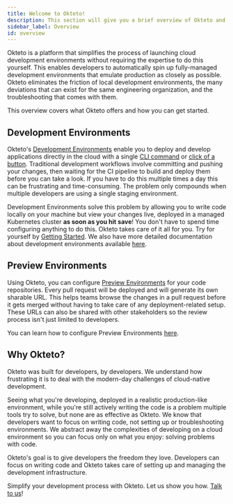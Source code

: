 ```yaml
---
title: Welcome to Okteto!
description: This section will give you a brief overview of Okteto and its features
sidebar_label: Overview
id: overview
---
```


Okteto is a platform that simplifies the process of launching cloud development environments without requiring the expertise to do this yourself. This enables developers to automatically spin up fully-managed development environments that emulate production as closely as possible. Okteto eliminates the friction of local development environments, the many deviations that can exist for the same engineering organization, and the troubleshooting that comes with them.

This overview covers what Okteto offers and how you can get started.

## Development Environments
Okteto's [Development Environments](reference/development-environments.mdx) enable you to deploy and develop applications directly in the cloud with a single [CLI command](core/using-okteto-cli.mdx) or [click of a button](/cloud/deploy-from-git). Traditional development workflows involve committing and pushing your changes, then waiting for the CI pipeline to build and deploy them before you can take a look. If you have to do this multiple times a day this can be frustrating and time-consuming. The problem only compounds when multiple developers are using a single staging environment.

Development Environments solve this problem by allowing you to write code locally on your machine but view your changes live, deployed in a managed Kubernetes cluster **as soon as you hit save**! You don't have to spend time configuring anything to do this. Okteto takes care of it all for you. Try for yourself by [Getting Started](get-started/install-okteto-cli.mdx). We also have more detailed documentation about development environments available [here](reference/development-environments.mdx).

## Preview Environments
Using Okteto, you can configure [Preview Environments](cloud/preview-environments/overview.mdx) for your code repositories. Every pull request will be deployed and will generate its own sharable URL. This helps teams browse the changes in a pull request before it gets merged without having to take care of any deployment-related setup. These URLs can also be shared with other stakeholders so the review process isn't just limited to developers.

You can learn how to configure Preview Environments [here](cloud/preview-environments/overview.mdx).

## Why Okteto?

Okteto was built for developers, by developers. We understand how frustrating it is to deal with the modern-day challenges of cloud-native development.

Seeing what you're developing, deployed in a realistic production-like environment, while you're still actively writing the code is a problem multiple tools try to solve, but none are as effective as Okteto. We know that developers want to focus on writing code, not setting up or troubleshooting environments. We abstract away the complexities of developing on a cloud environment so you can focus only on what you enjoy: solving problems with code.

Okteto's goal is to give developers the freedom they love. Developers can focus on writing code and Okteto takes care of setting up and managing the development infrastructure.

Simplify your development process with Okteto. Let us show you how. [Talk to us](https://okteto.com/schedule/)!